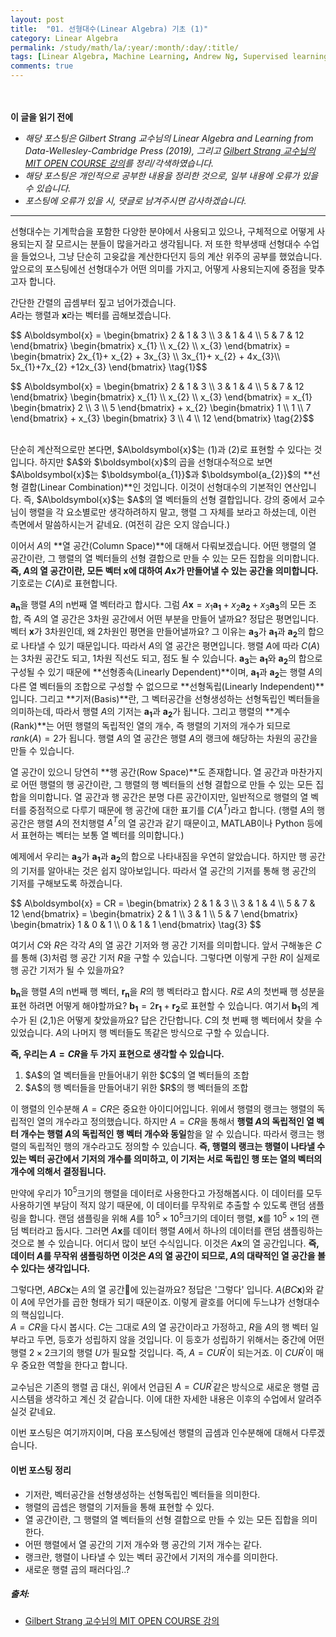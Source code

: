 ```yaml
---
layout: post
title:  "01. 선형대수(Linear Algebra) 기초 (1)"
category: Linear Algebra
permalink: /study/math/la/:year/:month/:day/:title/
tags: [Linear Algebra, Machine Learning, Andrew Ng, Supervised learning, Unsupervised Learning, 머신러닝, 기계학습, 지도학습, 비지도학습]
comments: true
---
```


<br><br>
**이 글을 읽기 전에**<br>
- _해당 포스팅은 Gilbert Strang 교수님의 Linear Algebra and Learning from Data-Wellesley-Cambridge Press (2019), 그리고 [Gilbert Strang 교수님의 MIT OPEN COURSE 강의](https://ocw.mit.edu/courses/mathematics/18-065-matrix-methods-in-data-analysis-signal-processing-and-machine-learning-spring-2018/)를 정리/각색하였습니다._
- _해당 포스팅은 개인적으로 공부한 내용을 정리한 것으로, 일부 내용에 오류가 있을 수 있습니다._
- _포스팅에 오류가 있을 시, 댓글로 남겨주시면 감사하겠습니다._

---

선형대수는 기계학습을 포함한 다양한 분야에서 사용되고 있으나, 구체적으로 어떻게 사용되는지 잘 모르시는 분들이 많을거라고 생각됩니다. 저 또한 학부생때 선형대수 수업을 들었으나, 그냥 단순히 고윳값을 계산한다던지 등의 계산 위주의 공부를 했었습니다. 앞으로의 포스팅에선 선형대수가 어떤 의미를 가지고, 어떻게 사용되는지에 중점을 맞추고자 합니다.<br>

간단한 간렬의 곱셈부터 짚고 넘어가겠습니다.<br>
$A$라는 행렬과 $\boldsymbol{x}$라는 벡터를 곱해보겠습니다.<br>
<p>$$
A\boldsymbol{x}
=
\begin{bmatrix}
2 & 1 & 3 \\
3 & 1 & 4 \\
5 & 7 & 12
\end{bmatrix}
\begin{bmatrix}
x_{1} \\
x_{2} \\
x_{3}
\end{bmatrix}
=
\begin{bmatrix}
2x_{1}+ x_{2} + 3x_{3} \\
3x_{1}+ x_{2} + 4x_{3}\\
5x_{1}+7x_{2} +12x_{3}
\end{bmatrix}
\tag{1}$$</p>

<p>$$
A\boldsymbol{x}
=
\begin{bmatrix}
2 & 1 & 3 \\
3 & 1 & 4 \\
5 & 7 & 12
\end{bmatrix}
\begin{bmatrix}
x_{1} \\
x_{2} \\
x_{3}
\end{bmatrix}
=
x_{1}
\begin{bmatrix}
2 \\ 3 \\ 5
\end{bmatrix}
+
x_{2}
\begin{bmatrix}
1 \\ 1 \\ 7
\end{bmatrix}
+
x_{3}
\begin{bmatrix}
3 \\ 4 \\ 12
\end{bmatrix}
\tag{2}$$</p>

<br>
단순히 계산적으로만 본다면, $A\boldsymbol{x}$는 (1)과 (2)로 표현할 수 있다는 것입니다. 하지만 $A$와 $\boldsymbol{x}$의 곱을 선형대수적으로 보면 $A\boldsymbol{x}$는 $\boldsymbol{a_{1}}$과 $\boldsymbol{a_{2}}$의 **선형 결합(Linear Combination)**인 것입니다. 이것이 선형대수의 기본적인 연산입니다. 즉, $A\boldsymbol{x}$는 $A$의 열 벡터들의 선형 결합입니다. 강의 중에서 교수님이 행렬을 각 요소별로만 생각하려하지 말고, 행렬 그 자체를 보라고 하셨는데, 이런 측면에서 말씀하시는거 같네요. (여전히 감은 오지 않습니다.)<br>

이어서 $A$의 **열 공간(Column Space)**에 대해서 다뤄보겠습니다. 어떤 행렬의 열 공간이란, 그 행렬의 열 벡터들의 선형 결합으로 만들 수 있는 모든 집합을 의미합니다. **즉, $A$의 열 공간이란, 모든 벡터 $\boldsymbol{x}$에 대하여 $A\boldsymbol{x}$가 만들어낼 수 있는 공간을 의미합니다.** 기호로는 $C(A)$로 표현합니다.<br>

$\boldsymbol{a_{n}}$을 행렬 $A$의 n번째 열 벡터라고 합시다. 그럼 $A\boldsymbol{x}=x_{1}\boldsymbol{a_{1}}+x_{2}\boldsymbol{a_{2}}+x_{3}\boldsymbol{a_{3}}$의 모든 조합, 즉 $A$의 열 공간은 3차원 공간에서 어떤 부분을 만들어 낼까요? 정답은 평면입니다. 벡터 $\boldsymbol{x}$가 3차원인데, 왜 2차원인 평면을 만들어낼까요? 그 이유는 $\boldsymbol{a_{3}}$가 $\boldsymbol{a_{1}}$과 $\boldsymbol{a_{2}}$의 합으로 나타낼 수 있기 때문입니다. 따라서 $A$의 열 공간은 평면입니다. 행렬 $A$에 따라 $C(A)$는 3차원 공간도 되고, 1차원 직선도 되고, 점도 될 수 있습니다. $\boldsymbol{a_{3}}$는 $\boldsymbol{a_{1}}$와 $\boldsymbol{a_{2}}$의 합으로 구성될 수 있기 때문에 **선형종속(Linearly Dependent)**이며, $\boldsymbol{a_{1}}$과 $\boldsymbol{a_{2}}$는 행렬 $A$의 다른 열 벡터들의 조합으로 구성할 수 없으므로 **선형독립(Linearly Independent)**입니다. 그리고 **기저(Basis)**란, 그 벡터공간을 선형생성하는 선형독립인 벡터들을 의미하는데, 따라서 행렬 $A$의 기저는 $\boldsymbol{a_{1}}$과 $\boldsymbol{a_{2}}$가 됩니다. 그리고 행렬의 **계수(Rank)**는 어떤 행렬의 독립적인 열의 개수, 즉 행렬의 기저의 개수가 되므로 $rank(A)=2$가 됩니다. 행렬 $A$의 열 공간은 행렬 $A$의 랭크에 해당하는 차원의 공간을 만들 수 있습니다.<br>

열 공간이 있으니 당연히 **행 공간(Row Space)**도 존재합니다. 열 공간과 마찬가지로 어떤 행렬의 행 공간이란, 그 행렬의 행 벡터들의 선형 결합으로 만들 수 있는 모든 집합을 의미합니다. 열 공간과 행 공간은 분명 다른 공간이지만, 일반적으로 행렬의 열 벡터를 중점적으로 다루기 때문에 행 공간에 대한 표기를 $C(A^T)$라고 합니다. (행렬 $A$의 행 공간은 행렬 $A$의 전치행렬 $A^T$의 열 공간과 같기 때문이고, MATLAB이나 Python 등에서 표현하는 벡터는 보통 열 벡터를 의미합니다.)<br>

예제에서 우리는 $\boldsymbol{a_{3}}$가 $\boldsymbol{a_{1}}$과 $\boldsymbol{a_{2}}$의 합으로 나타내짐을 우연히 알았습니다. 하지만 행 공간의 기저를 알아내는 것은 쉽지 않아보입니다. 따라서 열 공간의 기저를 통해 행 공간의 기저를 구해보도록 하겠습니다.<br>

<p>$$
A\boldsymbol{x}
=
CR
=
\begin{bmatrix}
2 & 1 & 3 \\
3 & 1 & 4 \\
5 & 7 & 12
\end{bmatrix}
=
\begin{bmatrix}
2 & 1 \\
3 & 1 \\
5 & 7 
\end{bmatrix}
\begin{bmatrix}
1 & 0 & 1 \\
0 & 1 & 1
\end{bmatrix}
\tag{3}
$$</p>

여기서 $C$와 $R$은 각각 $A$의 열 공간 기저와 행 공간 기저를 의미합니다. 앞서 구해놓은 $C$를 통해 (3)처럼 행 공간 기저 $R$을 구할 수 있습니다. 그렇다면 이렇게 구한 $R$이 실제로 행 공간 기저가 될 수 있을까요?<br>

$\boldsymbol{b_{n}}$을 행렬 $A$의 n번째 행 벡터, $\boldsymbol{r_{n}}$을 $R$의 행 벡터라고 합시다. $R$로 $A$의 첫번째 행 성분을 표현 하려면 어떻게 해야할까요? $\boldsymbol{b_{1}}=2\boldsymbol{r_{1}}+\boldsymbol{r_{2}}$로 표현할 수 있습니다. 여기서 $\boldsymbol{b_{1}}$의 계수가 된 (2,1)은 어떻게 찾았을까요? 답은 간단합니다. $C$의 첫 번째 행 벡터에서 찾을 수 있었습니다. $A$의 나머지 행 벡터들도 똑같은 방식으로 구할 수 있습니다.<br>

**즉, 우리는 $A=CR$을 두 가지 표현으로 생각할 수 있습니다.**
<ol>
  <li>$A$의 열 벡터들을 만들어내기 위한 $C$의 열 벡터들의 조합</li>
  <li>$A$의 행 벡터들을 만들어내기 위한 $R$의 행 벡터들의 조합</li>
</ol>

이 행렬의 인수분해 $A=CR$은 중요한 아이디어입니다. 위에서 행렬의 랭크는 행렬의 독립적인 열의 개수라고 정의했습니다. 하지만 $A=CR$을 통해서 **행렬 $A$의 독립적인 열 벡터 개수는 행렬 $A$의 독립적인 행 벡터 개수와 동일**함을 알 수 있습니다. 따라서 랭크는 행렬의 독립적인 행의 개수라고도 정의할 수 있습니다. **즉, 행렬의 랭크는 행렬이 나타낼 수 있는 벡터 공간에서 기저의 개수를 의미하고, 이 기저는 서로 독립인 행 또는 열의 벡터의 개수에 의해서 결정됩니다.**<br>

만약에 우리가 $10^5$크기의 행렬을 데이터로 사용한다고 가정해봅시다. 이 데이터를 모두 사용하기엔 부담이 적지 않기 때문에, 이 데이터를 무작위로 추출할 수 있도록 랜덤 샘플링을 합니다. 랜덤 샘플링을 위해 $A$를 ${10^5}\times{10^5}$크기의 데이터 행렬, $\boldsymbol{x}$를 ${10^5}\times{1}$의 랜덤 벡터라고 둡시다. 그러면 $A\boldsymbol{x}$를 데이터 행렬 $A$에서 하나의 데이터를 랜덤 샘플링하는 것으로 볼 수 있습니다. 어디서 많이 보던 수식입니다. 이것은 $A\boldsymbol{x}$의 열 공간입니다. **즉, 데이터 $A$를 무작위 샘플링하면 이것은 $A$의 열 공간이 되므로, $A$의 대략적인 열 공간을 볼 수 있다는 생각입니다.**<br>

그렇다면, $ABC\boldsymbol{x}$는 $A$의 열 공간에 있는걸까요? 정답은 '그렇다' 입니다. $A(BC\boldsymbol{x})$와 같이 $A$에 무언가를 곱한 형태가 되기 때문이죠. 이렇게 괄호를 어디에 두느냐가 선형대수의 핵심입니다.<br>
$A=CR$을 다시 봅시다. $C$는 그대로 $A$의 열 공간이라고 가정하고, $R$을 $A$의 행 벡터 일부라고 두면, 등호가 성립하지 않을 것입니다. 이 등호가 성립하기 위해서는 중간에 어떤 행렬 ${2}\times{2}$크기의 행렬 $U$가 필요할 것입니다. 즉, $A=CUR^{\prime}$이 되는거죠. 이 $CUR^{\prime}$이 매우 중요한 역할을 한다고 합니다.<br>

교수님은 기존의 행렬 곱 대신, 위에서 언급된 $A=CUR^{\prime}$같은 방식으로 새로운 행렬 곱 시스템을 생각하고 계신 것 같습니다. 이에 대한 자세한 내용은 이후의 수업에서 알려주실것 같네요.<br>

이번 포스팅은 여기까지이며, 다음 포스팅에선 행렬의 곱셈과 인수분해에 대해서 다루겠습니다.<br>

#### 이번 포스팅 정리
<ul>
  <li>기저란, 벡터공간을 선형생성하는 선형독립인 벡터들을 의미한다.</li>
  <li>행렬의 곱셉은 행렬의 기저들을 통해 표현할 수 있다.</li>
  <li>열 공간이란, 그 행렬의 열 벡터들의 선형 결합으로 만들 수 있는 모든 집합을 의미한다.</li>
  <li>어떤 행렬에서 열 공간의 기저 개수와 행 공간의 기저 개수는 같다.</li>
  <li>랭크란, 행렬이 나타낼 수 있는 벡터 공간에서 기저의 개수를 의미한다.</li>
  <li>새로운 행렬 곱의 패러다임..?</li>
</ul>

##### 출처:
- [Gilbert Strang 교수님의 MIT OPEN COURSE 강의](https://ocw.mit.edu/courses/mathematics/18-065-matrix-methods-in-data-analysis-signal-processing-and-machine-learning-spring-2018/)
